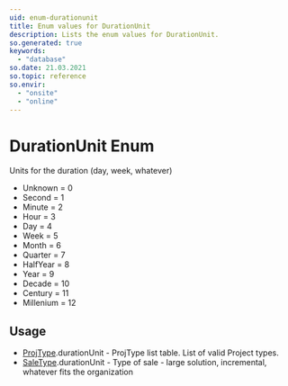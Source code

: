 ```yaml
---
uid: enum-durationunit
title: Enum values for DurationUnit
description: Lists the enum values for DurationUnit.
so.generated: true
keywords:
  - "database"
so.date: 21.03.2021
so.topic: reference
so.envir:
  - "onsite"
  - "online"
---
```


# DurationUnit Enum

Units for the duration (day, week, whatever)

* Unknown = 0
* Second = 1
* Minute = 2
* Hour = 3
* Day = 4
* Week = 5
* Month = 6
* Quarter = 7
* HalfYear = 8
* Year = 9
* Decade = 10
* Century = 11
* Millenium = 12

## Usage

* [ProjType](../projtype.md).durationUnit - ProjType list table. List of valid Project types.
* [SaleType](../saletype.md).durationUnit - Type of sale - large solution, incremental, whatever fits the organization
